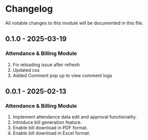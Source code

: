 # Changelog
All notable changes to this module will be documented in this file.

## 0.1.0 - 2025-03-19
### Attendance & Billing Module
  1. Fix reloading issue after refresh
  2. Updated css
  3. Added Comment pop up to view comment logs

## 0.0.1 - 2025-02-13
### Attendance & Billing Module
  1. Implement attendance data edit and approval functionality.
  2. Introduce bill generation feature.
  3. Enable bill download in PDF format.
  4. Enable bill download in Excel format.